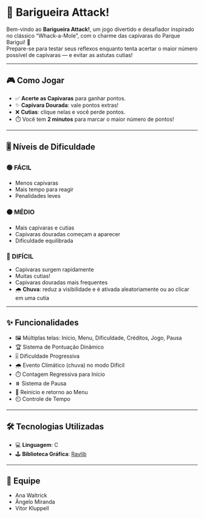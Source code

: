 # 🎯 Barigueira Attack!

Bem-vindo ao **Barigueira Attack!**, um jogo divertido e desafiador inspirado no clássico “Whack-a-Mole”, com o charme das capivaras do Parque Barigui! 🦫  
Prepare-se para testar seus reflexos enquanto tenta acertar o maior número possível de capivaras — e evitar as astutas cutias!

---

## 🎮 Como Jogar

- ✅ **Acerte as Capivaras** para ganhar pontos.  
- ✨ **Capivara Dourada**: vale pontos extras!  
- ❌ **Cutias**: clique nelas e você perde pontos.  
- ⏱️ Você tem **2 minutos** para marcar o maior número de pontos!

---

## 🎚️ Níveis de Dificuldade

### 🟢 FÁCIL
- Menos capivaras
- Mais tempo para reagir
- Penalidades leves

### 🟠 MÉDIO
- Mais capivaras e cutias
- Capivaras douradas começam a aparecer
- Dificuldade equilibrada

### 🔴 DIFÍCIL
- Capivaras surgem rapidamente
- Muitas cutias!
- Capivaras douradas mais frequentes
- 🌧️ **Chuva**: reduz a visibilidade e é ativada aleatoriamente ou ao clicar em uma cutia

---

## ✨ Funcionalidades

- 🖼️ Múltiplas telas: Início, Menu, Dificuldade, Créditos, Jogo, Pausa  
- 🏆 Sistema de Pontuação Dinâmico  
- 🎚️ Dificuldade Progressiva  
- 🌧️ Evento Climático (chuva) no modo Difícil  
- ⏱️ Contagem Regressiva para Início  
- ⏸️ Sistema de Pausa  
- 🔄 Reinício e retorno ao Menu  
- ⏲️ Controle de Tempo

---

## 🛠️ Tecnologias Utilizadas

- 💻 **Linguagem**: C  
- 🕹️ **Biblioteca Gráfica**: [Raylib](https://www.raylib.com)

---

## 👥 Equipe

- Ana Waltrick  
- Ângelo Miranda  
- Vitor Kluppell  
